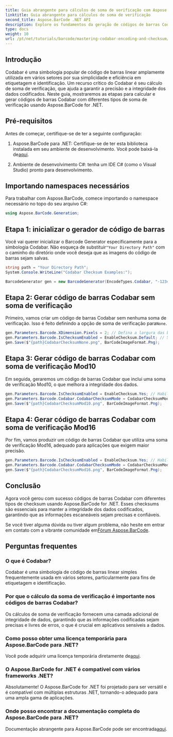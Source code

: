 ```yaml
---
title: Guia abrangente para cálculos de soma de verificação com Aspose.BarCode
linktitle: Guia abrangente para cálculos de soma de verificação
second_title: Aspose.BarCode .NET API
description: Explore os fundamentos da geração de códigos de barras Codabar usando Aspose.BarCode for .NET. Este guia passo a passo aborda como criar códigos de barras com e sem somas de verificação, aprimorando a integridade e a precisão dos dados.
type: docs
weight: 10
url: /pt/net/tutorials/barcode/mastering-codabar-encoding-and-checksum/guide-to-checksum-calculation/
---
```

## Introdução

Codabar é uma simbologia popular de código de barras linear amplamente utilizada em vários setores por sua simplicidade e eficiência em etiquetagem e identificação. Um recurso crítico do Codabar é seu cálculo de soma de verificação, que ajuda a garantir a precisão e a integridade dos dados codificados. Neste guia, mostraremos as etapas para calcular e gerar códigos de barras Codabar com diferentes tipos de soma de verificação usando Aspose.BarCode for .NET.

## Pré-requisitos

Antes de começar, certifique-se de ter a seguinte configuração:

1.  Aspose.BarCode para .NET: Certifique-se de ter esta biblioteca instalada em seu ambiente de desenvolvimento. Você pode baixá-la de[aqui](https://releases.aspose.com/barcode/net/).
   
2. Ambiente de desenvolvimento C#: tenha um IDE C# (como o Visual Studio) pronto para desenvolvimento.


## Importando namespaces necessários

Para trabalhar com Aspose.BarCode, comece importando o namespace necessário no topo do seu arquivo C#:

```csharp
using Aspose.BarCode.Generation;
```

## Etapa 1: inicializar o gerador de código de barras

 Você vai querer inicializar o Barcode Generator especificamente para a simbologia Codabar. Não esqueça de substituir`"Your Directory Path"` com o caminho do diretório onde você deseja que as imagens do código de barras sejam salvas.

```csharp
string path = "Your Directory Path";
System.Console.WriteLine("Codabar Checksum Examples:");

BarcodeGenerator gen = new BarcodeGenerator(EncodeTypes.Codabar, "-12345-");
```

## Etapa 2: Gerar código de barras Codabar sem soma de verificação

 Primeiro, vamos criar um código de barras Codabar sem nenhuma soma de verificação. Isso é feito definindo a opção de soma de verificação para`None`.

```csharp
gen.Parameters.Barcode.XDimension.Pixels = 2; // Defina a largura das barras
gen.Parameters.Barcode.IsChecksumEnabled = EnableChecksum.Default; // Sem soma de verificação
gen.Save($"{path}CodabarChecksumNone.png", BarCodeImageFormat.Png);
```

## Etapa 3: Gerar código de barras Codabar com soma de verificação Mod10

Em seguida, geraremos um código de barras Codabar que inclui uma soma de verificação Mod10, o que melhora a integridade dos dados.

```csharp
gen.Parameters.Barcode.IsChecksumEnabled = EnableChecksum.Yes; // Habilitar soma de verificação
gen.Parameters.Barcode.Codabar.CodabarChecksumMode = CodabarChecksumMode.Mod10; // Conjunto Mod10
gen.Save($"{path}CodabarChecksumMod10.png", BarCodeImageFormat.Png);
```

## Etapa 4: Gerar código de barras Codabar com soma de verificação Mod16

Por fim, vamos produzir um código de barras Codabar que utiliza uma soma de verificação Mod16, adequado para aplicações que exigem maior precisão.

```csharp
gen.Parameters.Barcode.IsChecksumEnabled = EnableChecksum.Yes; // Habilitar soma de verificação
gen.Parameters.Barcode.Codabar.CodabarChecksumMode = CodabarChecksumMode.Mod16; // Conjunto Mod16
gen.Save($"{path}CodabarChecksumMod16.png", BarCodeImageFormat.Png);
```

## Conclusão

Agora você gerou com sucesso códigos de barras Codabar com diferentes tipos de checksum usando Aspose.BarCode for .NET. Esses checksums são essenciais para manter a integridade dos dados codificados, garantindo que as informações escaneáveis sejam precisas e confiáveis.

Se você tiver alguma dúvida ou tiver algum problema, não hesite em entrar em contato com a vibrante comunidade em[Fórum Aspose.BarCode](https://forum.aspose.com/c/barcode/13).

## Perguntas frequentes

### O que é Codabar?

Codabar é uma simbologia de código de barras linear simples frequentemente usada em vários setores, particularmente para fins de etiquetagem e identificação.

### Por que o cálculo da soma de verificação é importante nos códigos de barras Codabar?

Os cálculos de soma de verificação fornecem uma camada adicional de integridade de dados, garantindo que as informações codificadas sejam precisas e livres de erros, o que é crucial em aplicativos sensíveis a dados.

### Como posso obter uma licença temporária para Aspose.BarCode para .NET?

 Você pode adquirir uma licença temporária diretamente de[aqui](https://purchase.conholdate.com/temporary-license/).

### O Aspose.BarCode for .NET é compatível com vários frameworks .NET?

Absolutamente! O Aspose.BarCode for .NET foi projetado para ser versátil e é compatível com múltiplas estruturas .NET, tornando-o adequado para uma ampla gama de aplicações.

### Onde posso encontrar a documentação completa do Aspose.BarCode para .NET?

Documentação abrangente para Aspose.BarCode pode ser encontrada[aqui](https://reference.aspose.com/barcode/net/).